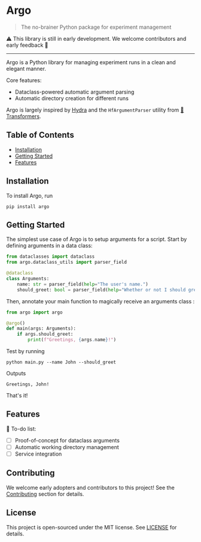 # Argo
> The no-brainer Python package for experiment management

:warning: This library is still in early development. We welcome contributors and early feedback :construction:
___

Argo is a Python library for managing experiment runs in a clean and elegant manner.

Core features:
* Dataclass-powered automatic argument parsing
* Automatic directory creation for different runs

Argo is largely inspired by
[Hydra](https://hydra.cc/)
and the `HfArgumentParser` utility from
[🤗 Transformers](https://github.com/huggingface/transformers).

## Table of Contents

* [Installation](#Installation)
* [Getting Started]()
* [Features](#Features)

## Installation
To install Argo, run
```shell script
pip install argo
```

## Getting Started
The simplest use case of Argo is to setup arguments for a script.
Start by defining arguments in a data class:
```python
from dataclasses import dataclass
from argo.dataclass_utils import parser_field

@dataclass
class Arguments:
    name: str = parser_field(help="The user's name.")
    should_greet: bool = parser_field(help="Whether or not I should greet the user")
```

Then, annotate your main function to magically receive an arguments class :
```python
from argo import argo

@argo()
def main(args: Arguments):
    if args.should_greet:
        print(f"Greetings, {args.name}!")
```
Test by running
```shell script
python main.py --name John --should_greet
```
Outputs
```text
Greetings, John!
```

That's it!

## Features

:construction: To-do list:

* [ ] Proof-of-concept for dataclass arguments
* [ ] Automatic working directory management
* [ ] Service integration

## Contributing

We welcome early adopters and contributors to this project! See the [Contributing](CONTRIBUTING.md) section for details.

## License

This project is open-sourced under the MIT license. See [LICENSE](LICENSE.md) for details.
